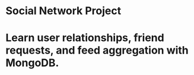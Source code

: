 # Social Network Project
# Learn user relationships, friend requests, and feed aggregation with MongoDB.
